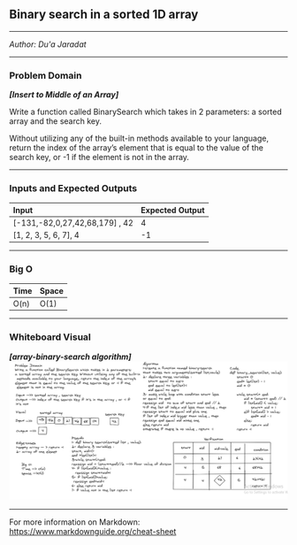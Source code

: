 ## Binary search in a sorted 1D array

---

*Author: Du'a Jaradat*

---

### Problem Domain
***[Insert to Middle of an Array]***

  Write a function called BinarySearch which takes in 2 parameters: a sorted array and the search key.

  Without utilizing any of the built-in methods available to your language, return the index of the array’s element that is equal to the value of the search key, or -1 if the element is not in the array.

---

### Inputs and Expected Outputs

| Input | Expected Output |
| :----------- | :----------- |
| [-131,-82,0,27,42,68,179] , 42 | 4|
| [1, 2, 3, 5, 6, 7], 4 | -1 |


---

### Big O

| Time | Space |
| :----------- | :----------- |
| O(n) | O(1) |



---


### Whiteboard Visual
***[array-binary-search algorithm]***
  ![binary-search](array-binary-search.png)



---

For more information on Markdown: https://www.markdownguide.org/cheat-sheet
